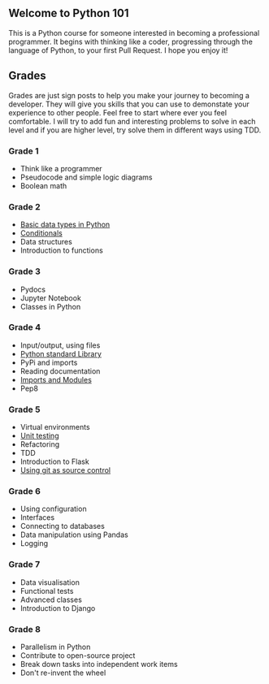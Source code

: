 ## Welcome to Python 101

This is a Python course for someone interested in becoming a professional programmer. It begins with thinking like a coder, progressing through the language of Python, to your first Pull Request. I hope you enjoy it! 

## Grades

Grades are just sign posts to help you make your journey to becoming a developer. They will give you skills that you can use to demonstate your experience to other people. Feel free to start where ever you feel comfortable. I will try to add fun and interesting problems to solve in each level and if you are higher level, try solve them in different ways using TDD. 

### Grade 1
* Think like a programmer
* Pseudocode and simple logic diagrams
* Boolean math

### Grade 2
* [Basic data types in Python](basic-data-types.md)
* [Conditionals](conditionals.md)
* Data structures
* Introduction to functions

### Grade 3
* Pydocs
* Jupyter Notebook
* Classes in Python

### Grade 4
* Input/output, using files
* [Python standard Library](python-standard-library.md)
* PyPi and imports
* Reading documentation
* [Imports and Modules](imports-and-modules.md)
* Pep8

### Grade 5
* Virtual environments
* [Unit testing](unit-testing.md)
* Refactoring
* TDD
* Introduction to Flask
* [Using git as source control](using-git.md)

### Grade 6
* Using configuration
* Interfaces
* Connecting to databases
* Data manipulation using Pandas
* Logging

### Grade 7
* Data visualisation
* Functional tests
* Advanced classes
* Introduction to Django

### Grade 8
* Parallelism in Python
* Contribute to open-source project
* Break down tasks into independent work items
* Don't re-invent the wheel
